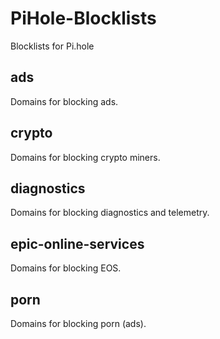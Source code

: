 # PiHole-Blocklists
Blocklists for Pi.hole

## ads

Domains for blocking ads.

## crypto

Domains for blocking crypto miners.

## diagnostics

Domains for blocking diagnostics and telemetry.

## epic-online-services

Domains for blocking EOS.

## porn

Domains for blocking porn (ads).
